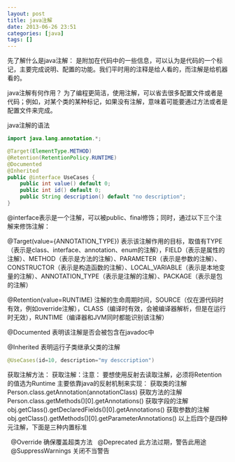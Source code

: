 ```yaml
---
layout: post
title: java注解
date: 2013-06-26 23:51
categories: [java]
tags: []
---
```

先了解什么是java注解：
是附加在代码中的一些信息，可以认为是代码的一个标记，主要完成说明、配置的功能。我们平时用的注释是给人看的，而注解是给机器看的。

java注解有何作用？
为了编程更简洁，使用注解，可以省去很多配置文件或者是代码；例如，对某个类的某种标记，如果没有注解，意味着可能要通过方法或者是配置文件来完成。

java注解的语法


```java
import java.lang.annotation.*;

@Target(ElementType.METHOD)
@Retention(RetentionPolicy.RUNTIME)
@Documented
@Inherited
public @interface UseCases {
    public int value() default 0;
    public int id() default 0;
    public String description() default "no description";
}

```

@interface表示是一个注解，可以被public、final修饰；同时，通过以下三个注解来修饰注解：

@Target(value={ANNOTATION_TYPE})
表示该注解作用的目标，取值有TYPE（表示是class、interface、annotation、enum的注解），FIELD（表示是属性的注解）、METHOD（表示是方法的注解）、PARAMETER（表示是参数的注解）、CONSTRUCTOR（表示是构造函数的注解）、LOCAL_VARIABLE（表示是本地变量的注解）、ANNOTATION_TYPE（表示是注解的注解）、PACKAGE（表示是包的注解）

@Retention(value=RUNTIME)
注解的生命周期时间，SOURCE（仅在源代码时有效，例如override注解），CLASS（编译时有效，会被编译器解析，但是在运行时无效），RUNTIME（编译器和JVM同时都能识别该注解）

@Documented
表明该注解是否会被包含在javadoc中

@Inherited
表明运行子类继承父类的注解

```java
@UseCases(id=10, description="my desccription")

```
获取注解方法：
获取注解：注意： 要想使用反射去读取注解，必须将Retention的值选为Runtime
主要依靠java的反射机制来实现：
获取类的注解
Person.class.getAnnotation(annotationClass)
获取方法的注解
Person.class.getMethods()[0].getAnnotations()
获取字段的注解
obj.getClass().getDeclaredFields()[0].getAnnotations()
获取参数的注解
obj.getClass().getMethods()[0].getParameterAnnotations()
以上后四个是四种元注解，下面是三种内置标准

  @Override 确保覆盖超类方法
  @Deprecated 此方法过期，警告此用途
  @SuppressWarnings 关闭不当警告

